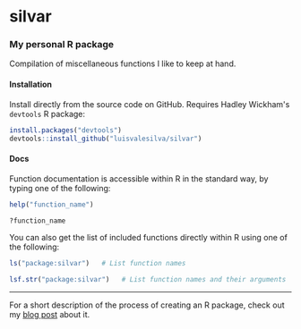 # silvar
### My personal R package

Compilation of miscellaneous functions I like to keep at hand.

#### Installation

Install directly from the source code on GitHub. Requires Hadley Wickham's
`devtools` R package:
``` r
install.packages("devtools")
devtools::install_github("luisvalesilva/silvar")
```

#### Docs

Function documentation is accessible within R in the standard way, by typing one
of the following:

``` r
help("function_name")

?function_name
```

You can also get the list of included functions directly within R using one of the following:

``` r
ls("package:silvar")   # List function names

lsf.str("package:silvar")   # List function names and their arguments
```

---

For a short description of the process of creating an R package, check out my
[blog post](http://luisvalesilva.com/datasimple/r_packages.html) about it.